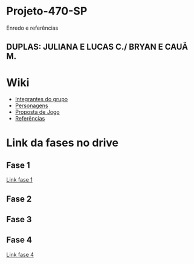 # Projeto-470-SP
Enredo e referências

<h2>DUPLAS: JULIANA E LUCAS C./
         BRYAN E CAUÃ M.</h2>
         
# Wiki

- <a href="https://github.com/julianadlisboa/Projeto-470-SP/wiki/Integrantes-do-grupo">Integrantes do grupo</a>
- <a href="https://github.com/julianadlisboa/Projeto-470-SP/wiki/Personagens">Personagens</a>
- <a href="https://github.com/julianadlisboa/Projeto-470-SP/wiki/Proposta-de-Jogo">Proposta de Jogo</a>
- <a href="https://github.com/julianadlisboa/Projeto-470-SP/wiki/Refer%C3%AAncias">Referências</a>

# Link da fases no drive

## Fase 1
<a href="https://drive.google.com/file/d/1TqRlDOmQcL8lN0en5BlbquBwfmLTQruf/view?usp=drive_link">Link fase 1</a>

## Fase 2

## Fase 3

## Fase 4
<a href="https://drive.google.com/file/d/1psxCA4l7pPAl5tAdmdrD39RB6CIf9Iw-/view?usp=sharing">Link fase 4</a>

